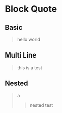 # Block Quote

## Basic

> hello world

## Multi Line

> this
> is
> a
> test

## Nested

> a
> > nested
> test
